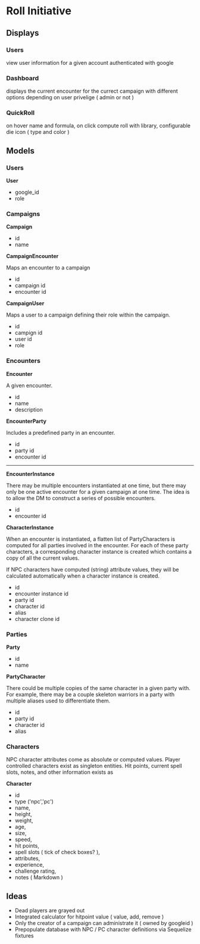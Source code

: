 # Roll Initiative #

## Displays ##

### Users ###

view user information for a given account authenticated with google

### Dashboard ###

displays the current encounter for the currect campaign with different options depending on user privelige ( admin or not )

### QuickRoll ###

on hover name and formula, on click compute roll with library, configurable die icon ( type and color )

## Models ##

### Users ###

**User**

- google_id
- role

### Campaigns ###

**Campaign**

- id
- name

**CampaignEncounter**

Maps an encounter to a campaign

- id
- campaign id
- encounter id

**CampaignUser**

Maps a user to a campaign defining their role
within the campaign.

- id
- campign id
- user id
- role

### Encounters ###

**Encounter**

A given encounter.

- id
- name
- description

**EncounterParty**

Includes a predefined party in an encounter.

- id
- party id
- encounter id

-----------------------------------------

**EncounterInstance**

There may be multiple encounters instantiated at one time, but there may only
be one active encounter for a given campaign at one time.  The idea is to
allow the DM to construct a series of possible encounters.  

- id
- encounter id

**CharacterInstance**

When an encounter is instantiated, a flatten list of PartyCharacters
is computed for all parties involved in the encounter.  For each of these
party characters, a corresponding character instance is created which
contains a copy of all the current values.

If NPC characters have computed (string) attribute values, they will be
calculated automatically when a character instance is created.

- id
- encounter instance id
- party id
- character id
- alias
- character clone id

### Parties ###

**Party**
- id
- name

**PartyCharacter**

There could be multiple copies of the same character in a
given party with.  For example, there may be a couple skeleton warriors
in a party with multiple aliases used to differentiate them.
- id
- party id
- character id
- alias

### Characters ###

NPC character attributes come as absolute or computed values.
Player controlled characters exist as singleton entities.  Hit points,
current spell slots, notes, and other information exists as 

**Character**

- id
- type ('npc','pc')
- name,
- height, 
- weight, 
- age,
- size,
- speed, 
- hit points, 
- spell slots ( tick of check boxes? ),
- attributes,
- experience, 
- challenge rating, 
- notes ( Markdown )

## Ideas ##

- Dead players are grayed out
- Integrated calculator for hitpoint value ( value, add, remove )
- Only the creator of a campaign can administrate it ( owned by googleid )
- Prepopulate database with NPC / PC character definitions via Sequelize fixtures